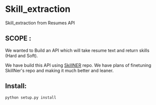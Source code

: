 # Skill_extraction

Skill_extraction from Resumes API

## SCOPE :

We wanted to Build an API which will take resume text and return skills (Hard and Soft).

We have build this API using [SkillNER](https://github.com/AnasAito/SkillNER.git) repo. We have plans of finetuning SkillNer's repo and making it much better and leaner. 


## Install: 

```py
python setup.py install
```